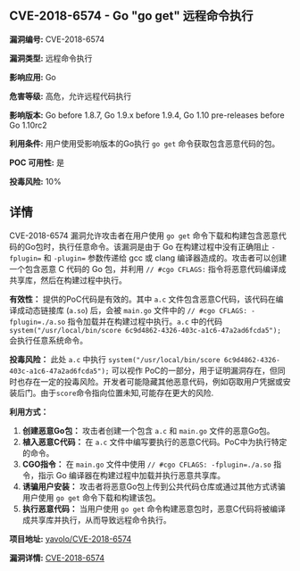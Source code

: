 ## CVE-2018-6574 - Go "go get" 远程命令执行

**漏洞编号:** CVE-2018-6574

**漏洞类型:** 远程命令执行

**影响应用:** Go

**危害等级:** 高危，允许远程代码执行

**影响版本:** Go before 1.8.7, Go 1.9.x before 1.9.4, Go 1.10 pre-releases before Go 1.10rc2

**利用条件:** 用户使用受影响版本的Go执行 `go get` 命令获取包含恶意代码的包。

**POC 可用性:** 是

**投毒风险:** 10%

## 详情

CVE-2018-6574 漏洞允许攻击者在用户使用 `go get` 命令下载和构建包含恶意代码的Go包时，执行任意命令。该漏洞是由于 Go 在构建过程中没有正确阻止 `-fplugin=` 和 `-plugin=` 参数传递给 gcc 或 clang 编译器造成的。攻击者可以创建一个包含恶意 C 代码的 Go 包，并利用 `// #cgo CFLAGS:` 指令将恶意代码编译成共享库，然后在构建过程中执行。 

**有效性：** 提供的PoC代码是有效的。其中 `a.c` 文件包含恶意C代码，该代码在编译成动态链接库 (`a.so`) 后，会被 `main.go` 文件中的 `// #cgo CFLAGS: -fplugin=./a.so` 指令加载并在构建过程中执行。`a.c` 中的代码 `system("/usr/local/bin/score 6c9d4862-4326-403c-a1c6-47a2ad6fcda5");` 会执行任意系统命令。

**投毒风险：** 此处 `a.c` 中执行 `system("/usr/local/bin/score 6c9d4862-4326-403c-a1c6-47a2ad6fcda5");` 可以视作 PoC的一部分，用于证明漏洞存在，但同时也存在一定的投毒风险。开发者可能隐藏其他恶意代码，例如窃取用户凭据或安装后门。由于`score`命令指向位置未知,可能存在更大的风险.

**利用方式：**

1.  **创建恶意Go包：** 攻击者创建一个包含 `a.c` 和 `main.go` 文件的恶意Go包。
2.  **植入恶意C代码：** 在 `a.c` 文件中编写要执行的恶意C代码。PoC中为执行特定的命令。
3.  **CGO指令：** 在 `main.go` 文件中使用 `// #cgo CFLAGS: -fplugin=./a.so` 指令，指示 Go 编译器在构建过程中加载并执行恶意共享库。
4.  **诱骗用户安装：** 攻击者将恶意Go包上传到公共代码仓库或通过其他方式诱骗用户使用 `go get` 命令下载和构建该包。
5.  **执行恶意代码：** 当用户使用 `go get` 命令构建恶意包时，恶意C代码将被编译成共享库并执行，从而导致远程命令执行。

**项目地址:** [yavolo/CVE-2018-6574](https://github.com/yavolo/CVE-2018-6574)

**漏洞详情:** [CVE-2018-6574](https://nvd.nist.gov/vuln/detail/CVE-2018-6574)
